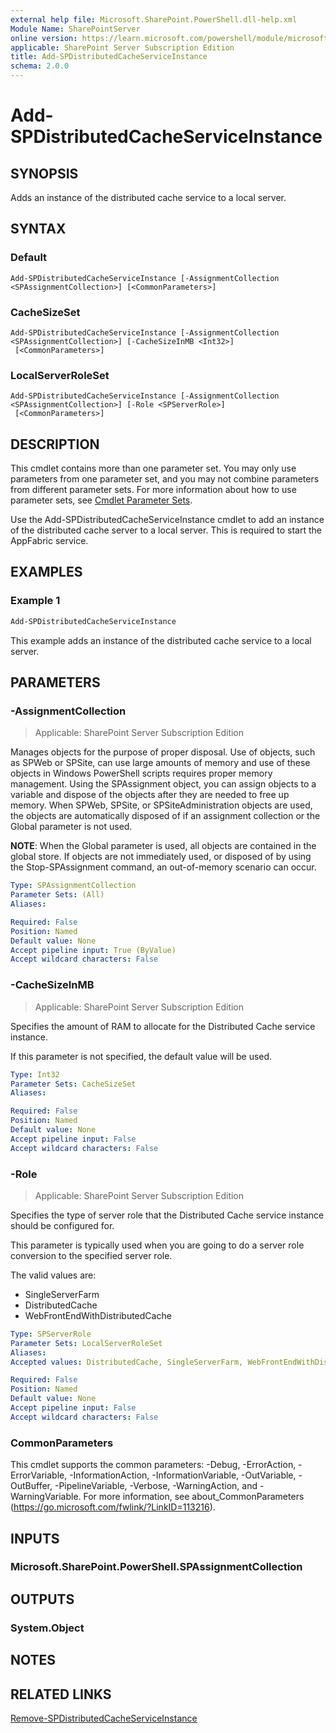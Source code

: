 ```yaml
---
external help file: Microsoft.SharePoint.PowerShell.dll-help.xml
Module Name: SharePointServer
online version: https://learn.microsoft.com/powershell/module/microsoft.sharepoint.powershell/add-spdistributedcacheserviceinstance
applicable: SharePoint Server Subscription Edition
title: Add-SPDistributedCacheServiceInstance
schema: 2.0.0
---
```


# Add-SPDistributedCacheServiceInstance

## SYNOPSIS

Adds an instance of the distributed cache service to a local server.


## SYNTAX

### Default
```
Add-SPDistributedCacheServiceInstance [-AssignmentCollection <SPAssignmentCollection>] [<CommonParameters>]
```

### CacheSizeSet
```
Add-SPDistributedCacheServiceInstance [-AssignmentCollection <SPAssignmentCollection>] [-CacheSizeInMB <Int32>]
 [<CommonParameters>]
```

### LocalServerRoleSet
```
Add-SPDistributedCacheServiceInstance [-AssignmentCollection <SPAssignmentCollection>] [-Role <SPServerRole>]
 [<CommonParameters>]
```

## DESCRIPTION

This cmdlet contains more than one parameter set. You may only use parameters from one parameter set, and you may not combine parameters from different parameter sets. For more information about how to use parameter sets, see [Cmdlet Parameter Sets](https://go.microsoft.com/fwlink/?LinkID=187810).

Use the Add-SPDistributedCacheServiceInstance cmdlet to add an instance of the distributed cache server to a local server. This is required to start the AppFabric service.


## EXAMPLES

### Example 1
```powershell
Add-SPDistributedCacheServiceInstance
```

This example adds an instance of the distributed cache service to a local server.

## PARAMETERS

### -AssignmentCollection

> Applicable: SharePoint Server Subscription Edition

Manages objects for the purpose of proper disposal. Use of objects, such as SPWeb or SPSite, can use large amounts of memory and use of these objects in Windows PowerShell scripts requires proper memory management. Using the SPAssignment object, you can assign objects to a variable and dispose of the objects after they are needed to free up memory. When SPWeb, SPSite, or SPSiteAdministration objects are used, the objects are automatically disposed of if an assignment collection or the Global parameter is not used.

**NOTE**: When the Global parameter is used, all objects are contained in the global store. If objects are not immediately used, or disposed of by using the Stop-SPAssignment command, an out-of-memory scenario can occur.


```yaml
Type: SPAssignmentCollection
Parameter Sets: (All)
Aliases:

Required: False
Position: Named
Default value: None
Accept pipeline input: True (ByValue)
Accept wildcard characters: False
```

### -CacheSizeInMB

> Applicable: SharePoint Server Subscription Edition

Specifies the amount of RAM to allocate for the Distributed Cache service instance.

If this parameter is not specified, the default value will be used.

```yaml
Type: Int32
Parameter Sets: CacheSizeSet
Aliases:

Required: False
Position: Named
Default value: None
Accept pipeline input: False
Accept wildcard characters: False
```

### -Role

> Applicable: SharePoint Server Subscription Edition

Specifies the type of server role that the Distributed Cache service instance should be configured for.

This parameter is typically used when you are going to do a server role conversion to the specified server role.

The valid values are:

* SingleServerFarm
* DistributedCache
* WebFrontEndWithDistributedCache

```yaml
Type: SPServerRole
Parameter Sets: LocalServerRoleSet
Aliases:
Accepted values: DistributedCache, SingleServerFarm, WebFrontEndWithDistributedCache

Required: False
Position: Named
Default value: None
Accept pipeline input: False
Accept wildcard characters: False
```

### CommonParameters
This cmdlet supports the common parameters: -Debug, -ErrorAction, -ErrorVariable, -InformationAction, -InformationVariable, -OutVariable, -OutBuffer, -PipelineVariable, -Verbose, -WarningAction, and -WarningVariable. For more information, see about_CommonParameters (https://go.microsoft.com/fwlink/?LinkID=113216).

## INPUTS

### Microsoft.SharePoint.PowerShell.SPAssignmentCollection

## OUTPUTS

### System.Object

## NOTES

## RELATED LINKS

[Remove-SPDistributedCacheServiceInstance](Remove-SPDistributedCacheServiceInstance.md)
